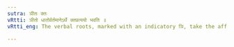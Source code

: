 ```yaml
---
sutra: ञीतः क्तः
vRtti: ञीतो धातोर्वर्तमानेऽर्थे क्तप्रत्ययो भवति ॥
vRtti_eng: The verbal roots, marked with an indicatory ञि, take the affix क्त, in denoting the present time.

---
```

